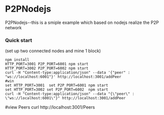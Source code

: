 
# P2PNodejs
P2PNodejs--this is a smiple example which based on nodejs realize the P2P network

### Quick start
(set up two connected nodes and mine 1 block)
```
npm install
HTTP_PORT=3001 P2P_PORT=6001 npm start
HTTP_PORT=3002 P2P_PORT=6002 npm start
curl -H "Content-type:application/json" --data '{"peer" : "ws://localhost:6001"}' http://localhost:3001/addPeer
#win
set HTTP_PORT=3001  set P2P_PORT=6001 npm start
set HTTP_PORT=3002 set P2P_PORT=6002  npm start
curl -H "Content-type:application/json" --data "{\"peer\" : \"ws://localhost:6001\"}" http://localhost:3001/addPeer
```

#view Peers
curl  http://localhost:3001/Peers
